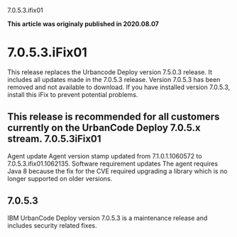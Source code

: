 





7.0.5.3.ifix01

**This article was originaly published in 2020.08.07**


7.0.5.3.iFix01
==============




This release replaces the Urbancode Deploy version 7.5.0.3 release. It includes all updates made in the 7.0.5.3 release. Version 7.0.5.3 has been removed and not available to download. If you have installed version 7.0.5.3, install this iFix to prevent potential problems.

This release is recommended for all customers currently on the UrbanCode Deploy 7.0.5.x stream.
7.0.5.3iFix01
-------------



Agent update
Agent version stamp updated from 7.1.0.1.1060572 to 7.0.5.3.ifix01.1062135.
Software requirement updates
The agent requires Java 8 because the fix for the CVE required upgrading a library which is no longer supported on older versions.

7.0.5.3
-------


IBM UrbanCode Deploy version 7.0.5.3 is a maintenance release and includes security related fixes.





